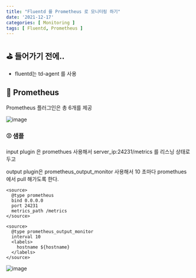 ```yaml
---
title: "Fluentd 를 Prometheus 로 모니터링 하기"
date: '2021-12-17'
categories: [ Monitoring ]
tags: [ Fluentd, Prometheus ]
---
```


## ⛳ 들어가기 전에..

- fluentd는 td-agent 를 사용

## 📌 Prometheus

Prometheus 플러그인은 총 6개를 제공

![image](https://user-images.githubusercontent.com/55419159/146501113-4abb8f72-23bd-4614-a4f0-57c0a45009a7.png)

### ⚾ 샘플

input plugin 은 promethues 사용해서
server_ip:24231/metrics 를 리스닝 상태로 두고 

output plugin은 prometheus_output_monitor 사용해서
10 초마다 promethues 에서 pull 해가도록 한다.

```
<source>
  @type prometheus
  bind 0.0.0.0
  port 24231
  metrics_path /metrics
</source>

<source>
  @type prometheus_output_monitor
  interval 10
  <labels>
    hostname ${hostname}
  </labels>
</source>
```
 
![image](https://user-images.githubusercontent.com/55419159/146501339-561049d2-7f77-4dd0-8c37-8d1dc77be981.png)
